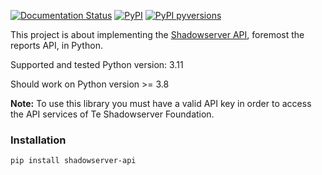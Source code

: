 [![Documentation Status](https://readthedocs.org/projects/shadowserver-api/badge/)](https://shadowserver-api.readthedocs.io)
[![PyPI](https://badge.fury.io/py/shadowserver-api.svg)](https://badge.fury.io/py/shadowserver_api)
[![PyPI pyversions](https://img.shields.io/pypi/pyversions/shadowserver_api.svg)](https://pypi.python.org/pypi/shadowserver-api/)

This project is about implementing the [Shadowserver API](https://www.shadowserver.org/what-we-do/network-reporting/api-documentation/), foremost the reports API, in Python.

Supported and tested Python version: 3.11

Should work on Python version >= 3.8

**Note:** To use this library you must have a valid API key in order to access the API services of Te Shadowserver Foundation.

### Installation
```shell script
pip install shadowserver-api
```
